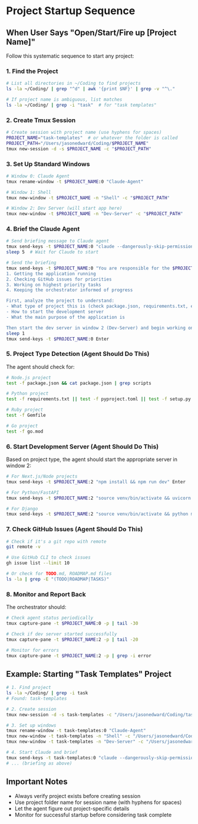 # Project Startup Sequence

## When User Says "Open/Start/Fire up [Project Name]"

Follow this systematic sequence to start any project:

### 1. Find the Project
```bash
# List all directories in ~/Coding to find projects
ls -la ~/Coding/ | grep "^d" | awk '{print $NF}' | grep -v "^\."

# If project name is ambiguous, list matches
ls -la ~/Coding/ | grep -i "task"  # for "task templates"
```

### 2. Create Tmux Session
```bash
# Create session with project name (use hyphens for spaces)
PROJECT_NAME="task-templates"  # or whatever the folder is called
PROJECT_PATH="/Users/jasonedward/Coding/$PROJECT_NAME"
tmux new-session -d -s $PROJECT_NAME -c "$PROJECT_PATH"
```

### 3. Set Up Standard Windows
```bash
# Window 0: Claude Agent
tmux rename-window -t $PROJECT_NAME:0 "Claude-Agent"

# Window 1: Shell
tmux new-window -t $PROJECT_NAME -n "Shell" -c "$PROJECT_PATH"

# Window 2: Dev Server (will start app here)
tmux new-window -t $PROJECT_NAME -n "Dev-Server" -c "$PROJECT_PATH"
```

### 4. Brief the Claude Agent
```bash
# Send briefing message to Claude agent
tmux send-keys -t $PROJECT_NAME:0 "claude --dangerously-skip-permissions" Enter
sleep 5  # Wait for Claude to start

# Send the briefing
tmux send-keys -t $PROJECT_NAME:0 "You are responsible for the $PROJECT_NAME codebase. Your duties include:
1. Getting the application running
2. Checking GitHub issues for priorities  
3. Working on highest priority tasks
4. Keeping the orchestrator informed of progress

First, analyze the project to understand:
- What type of project this is (check package.json, requirements.txt, etc.)
- How to start the development server
- What the main purpose of the application is

Then start the dev server in window 2 (Dev-Server) and begin working on priority issues."
sleep 1
tmux send-keys -t $PROJECT_NAME:0 Enter
```

### 5. Project Type Detection (Agent Should Do This)
The agent should check for:
```bash
# Node.js project
test -f package.json && cat package.json | grep scripts

# Python project  
test -f requirements.txt || test -f pyproject.toml || test -f setup.py

# Ruby project
test -f Gemfile

# Go project
test -f go.mod
```

### 6. Start Development Server (Agent Should Do This)
Based on project type, the agent should start the appropriate server in window 2:
```bash
# For Next.js/Node projects
tmux send-keys -t $PROJECT_NAME:2 "npm install && npm run dev" Enter

# For Python/FastAPI
tmux send-keys -t $PROJECT_NAME:2 "source venv/bin/activate && uvicorn app.main:app --reload" Enter

# For Django
tmux send-keys -t $PROJECT_NAME:2 "source venv/bin/activate && python manage.py runserver" Enter
```

### 7. Check GitHub Issues (Agent Should Do This)
```bash
# Check if it's a git repo with remote
git remote -v

# Use GitHub CLI to check issues
gh issue list --limit 10

# Or check for TODO.md, ROADMAP.md files
ls -la | grep -E "(TODO|ROADMAP|TASKS)"
```

### 8. Monitor and Report Back
The orchestrator should:
```bash
# Check agent status periodically
tmux capture-pane -t $PROJECT_NAME:0 -p | tail -30

# Check if dev server started successfully  
tmux capture-pane -t $PROJECT_NAME:2 -p | tail -20

# Monitor for errors
tmux capture-pane -t $PROJECT_NAME:2 -p | grep -i error
```

## Example: Starting "Task Templates" Project
```bash
# 1. Find project
ls -la ~/Coding/ | grep -i task
# Found: task-templates

# 2. Create session
tmux new-session -d -s task-templates -c "/Users/jasonedward/Coding/task-templates"

# 3. Set up windows
tmux rename-window -t task-templates:0 "Claude-Agent"
tmux new-window -t task-templates -n "Shell" -c "/Users/jasonedward/Coding/task-templates"
tmux new-window -t task-templates -n "Dev-Server" -c "/Users/jasonedward/Coding/task-templates"

# 4. Start Claude and brief
tmux send-keys -t task-templates:0 "claude --dangerously-skip-permissions" Enter
# ... (briefing as above)
```

## Important Notes
- Always verify project exists before creating session
- Use project folder name for session name (with hyphens for spaces)
- Let the agent figure out project-specific details
- Monitor for successful startup before considering task complete